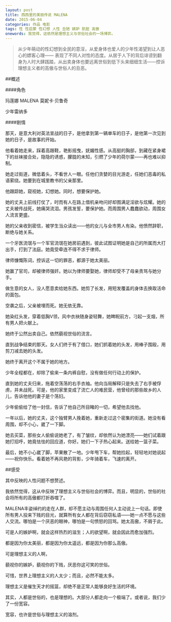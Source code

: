 ```yaml
---
layout: post
title: 西西里的美丽传说 MALENA
date: 2015-06-04
categories: 作品 电影
tags: 性 性启蒙 性幻想 人性 丑陋 嫉妒 肮脏 高傲
onewords: 我觉得，这依然是理想主义与世俗社会的一场博弈。
---
```

> 从少年萌动的性幻想到全民的意淫，从爱身体也爱人的少年性渴望到让人恶心的嫖客心理—— 表现了不同人对性的态度。从居于人下的背后诽谤到翻身为人时大肆践踏，从出卖身体也要远离世俗到低下头来细细生活——控诉理想主义者的高傲与世俗人的丑恶。

##概述

####角色

玛莲娜 MALENA  莫妮卡·贝鲁奇

少年雷纳多     


####剧情

那天，是意大利对英法宣战的日子，是他拿到第一辆单车的日子，是他第一次见到她的日子，是故事的开始。

他看着她走来，踩着高跟鞋，艳影摇曳，妩媚性感。从高挺的胸部，到藏在紧身裙下的丝袜接合处，隐隐的诱惑，朦胧的未知，引燃了少年的荷尔蒙——再也难以抑制。

她走过街道，微低着头，不看世人一眼。任他们贪婪的目光游走，任她们恶毒的私语萦绕。她要到在城里教书的父亲那里。

他跟踪她，窥视她，幻想她。同时，想要保护她。

她的丈夫上前线打仗了，时而有人在路上借机亲吻问好却图满足淫欲与炫耀。她的丈夫被传战死，她痛哭流泪。男孩发誓，要保护她。而周围男人蠢蠢欲动，周围女人流言更盛。

她的父亲收到密信，被学生当众读出——他的女儿与全市男人有染。他愤然辞职，断绝与她关系。

一个牙医流氓与一个军官流氓在她房前遇到，彼此试图证明她是自己的所属而大打出手，打到了法庭。她竟受牵连不得不求于律师。

律师慷慨陈词，控诉这一切的罪恶，都源于她太美丽。

她赢了官司，却被律师强奸。她以为律师要娶她，律师却受不了母亲责骂与她分手。

做生意的女人，没人愿意卖给她东西。她剪了长发，用短发覆盖的身体去换取活命的面包。

空袭之后，父亲被埋而死。她无依无靠。

她染红头发，穿着低胸V领，风中衣袂随身姿轻舞，她睥睨前方，刁起一支烟，所有男人把火献上。

她终于公然出卖自己。依然藐视世俗的流言。

直到战争结束的那天。女人们终于有了借口，她们抓着她的头发，用棒子围殴，用剪刀减去她的头发。

她终于离开这个不属于她的地方。

少年全程都在，却除了偷来一条内裤自慰，没有做任何行动上的保护。

直到她的丈夫归来，拖着空荡荡的右手衣袖。他向当局解释只是失去了右手被俘虏，并未战死。可是，他的家里变成了流亡人的难民营，他曾经的那些故乡的人儿，告诉他他的妻子是个荡妇。

少年偷偷给了他一封信，告诉了他自己所目睹的一切，希望他去找他。

一年以后，她的丈夫，这个独臂男人挽着她，重新走过这个密集的街道。她没有看周围，却不小心，崴了一下脚。

她去买菜，那些女人偷偷说她老了，有了皱纹，却依然认为她漂亮——她们试着跟她打招呼，她竟怯怯的回应道，你好。她们一下子热心起来。送给她一篮子菜。

最后，她不小心崴了脚，苹果散了一地。少年甩下车，帮她捡起，轻轻地对她说起——祝你快乐。看着她不再风艳的背影，少年骑着车，飞速的离开。
    
    
##感受

其中反映的人性问题不想赘述。

我依然觉得，这从中反映了理想主义与世俗社会的博弈。而且，明显的，世俗的社会将所有的高傲都打折吞噬了。

MALENA丰姿绰约的走在人群，却不愿主动与周围任何人主动说上一句话。即使所有男人投来下贱的目光，就算所有女人都在背后窃窃私语——她一点不愿与这些人交流。哪怕是一个厌恶的眼神，哪怕是一句愤怒的回骂。她太高傲，不屑于此。

可是人的嫉妒啊，就会这样热烈的滋生；人的欲望啊，就会因此而愈加强烈。

都是因为你太美丽，都是因为你太遥远，都是因为你那么高傲。

可是理想主义的人啊，

藐视你的嫉妒，藐视你的下贱，厌恶你这可笑的世俗。

可惜，世界上理想主义的人太少；而且，必然不能太多。

理想主义是催生天才的摇篮，却绝不是正常人能够良好生活的环境。

其实，人都是世俗的，也是理想的。大部分人都走向一个极端了。或者说，我们少了一份宽容。

宽容，也许是世俗与理想主义的溶剂。